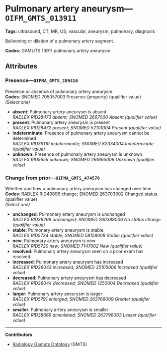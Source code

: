 # Pulmonary artery aneurysm—`OIFM_GMTS_013911`

**Tags:** ultrasound, CT, MR, US, vascular, aneurysm, pulmonary, diagnosis

Ballooning or dilation of a pulmonary artery segment.

**Codes:** GAMUTS 13911 pulmonary artery aneurysm

## Attributes

### Presence—`OIFMA_GMTS_289416`

Presence or absence of pulmonary artery aneurysm  
**Codes**: SNOMED 705057003 Presence (property) (qualifier value)  
*(Select one)*

- **absent**: Pulmonary artery aneurysm is absent  
_RADLEX RID28473 absent; SNOMED 2667000 Absent (qualifier value)_
- **present**: Pulmonary artery aneurysm is present  
_RADLEX RID28472 present; SNOMED 52101004 Present (qualifier value)_
- **indeterminate**: Presence of pulmonary artery aneurysm cannot be determined  
_RADLEX RID39110 indeterminate; SNOMED 82334004 Indeterminate (qualifier value)_
- **unknown**: Presence of pulmonary artery aneurysm is unknown  
_RADLEX RID5655 unknown; SNOMED 261665006 Unknown (qualifier value)_

### Change from prior—`OIFMA_GMTS_474578`

Whether and how a pulmonary artery aneurysm has changed over time  
**Codes**: RADLEX RID49896 change; SNOMED 263703002 Changed status (qualifier value)  
*(Select one)*

- **unchanged**: Pulmonary artery aneurysm is unchanged  
_RADLEX RID39268 unchanged; SNOMED 260388006 No status change (qualifier value)_
- **stable**: Pulmonary artery aneurysm is stable  
_RADLEX RID5734 stable; SNOMED 58158008 Stable (qualifier value)_
- **new**: Pulmonary artery aneurysm is new  
_RADLEX RID5720 new; SNOMED 7147002 New (qualifier value)_
- **resolved**: Pulmonary artery aneurysm seen on a prior exam has resolved  
- **increased**: Pulmonary artery aneurysm has increased  
_RADLEX RID36043 increased; SNOMED 35105006 Increased (qualifier value)_
- **decreased**: Pulmonary artery aneurysm has decreased  
_RADLEX RID36044 decreased; SNOMED 1250004 Decreased (qualifier value)_
- **larger**: Pulmonary artery aneurysm is larger  
_RADLEX RID5791 enlarged; SNOMED 263768009 Greater (qualifier value)_
- **smaller**: Pulmonary artery aneurysm is smaller  
_RADLEX RID38669 diminished; SNOMED 263796003 Lesser (qualifier value)_

---

**Contributors**

- [Radiology Gamuts Ontology](https://gamuts.net/) (GMTS)